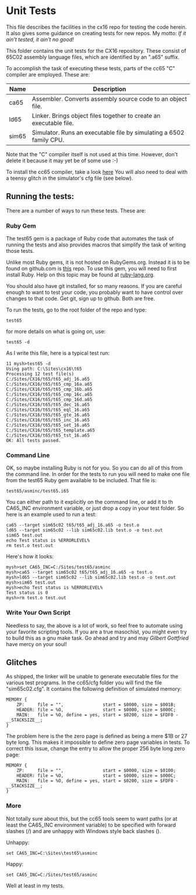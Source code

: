 # Unit Tests

This file describes the facilities in the cx16 repo for testing the code
herein. It also gives some guidance on creating tests for new repos. My
motto: *If it ain't tested, it ain't no good!*

This folder contains the unit tests for the CX16 repository. These consist of
65C02 assembly language files, which are identified by an ".a65" suffix.

To accomplish the task of executing these tests, parts of the cc65 "C"
compiler are employed. These are:

Name  | Description
------|-------------
ca65  | Assembler. Converts assembly source code to an object file.
ld65  | Linker. Brings object files together to create an executable file.
sim65 | Simulator. Runs an executable file by simulating a 6502 family CPU.

Note that the "C" compiler itself is not used at this time. However, don't
delete it because it may yet be of some use :-)

To install the cc65 compiler, take a look [here](https://cc65.github.io/) You
will also need to deal with a teensy glitch in the simulator's cfg file (see
below).

## Running the tests:

There are a number of ways to run these tests. These are:

### Ruby Gem

The test65 gem is a package of Ruby code that automates the task of running
the tests and also provides macros that simplify the task of writing those
tests.

Unlike most Ruby gems, it is not hosted on RubyGems.org. Instead it is to be
found on github.com is [this](https://github.com/PeterCamilleri/test65) repo.
To use this gem, you will need to first install Ruby. Help on this topic may
be found at [ruby-lang.org](https://www.ruby-lang.org/en/).

You should also have git installed, for so many reasons. If you are careful
enough to want to test your code, you probably want to have control over
changes to that code. Get git, sign up to github. Both are free.

To run the tests, go to the root folder of the repo and type:

    test65

for more details on what is going on, use:

    test65 -d

As I write this file, here is a typical test run:

    11 mysh>test65 -d
    Using path: C:\Sites\cx16\t65
    Processing 12 test file(s)
    C:/Sites/CX16/t65/t65_adj_16.a65
    C:/Sites/CX16/t65/t65_cmp_16a.a65
    C:/Sites/CX16/t65/t65_cmp_16b.a65
    C:/Sites/CX16/t65/t65_cmp_16c.a65
    C:/Sites/CX16/t65/t65_cmp_16d.a65
    C:/Sites/CX16/t65/t65_dec_16.a65
    C:/Sites/CX16/t65/t65_eql_16.a65
    C:/Sites/CX16/t65/t65_gte_16.a65
    C:/Sites/CX16/t65/t65_inc_16.a65
    C:/Sites/CX16/t65/t65_set_16.a65
    C:/Sites/CX16/t65/t65_template.a65
    C:/Sites/CX16/t65/t65_tst_16.a65
    OK: All tests passed.

### Command Line

OK, so maybe installing Ruby is not for you. So you can do all of this from the
command line. In order for the tests to run you will need to make one file from
the test65 Ruby gem available to be included. That file is:

    test65/asminc/test65.i65

You can either path to it explicitly on the command line, or add it to th
CA65_INC environment variable, or just drop a copy in your test folder. So
here is an example used to run a test:

    ca65 --target sim65c02 t65/t65_adj_16.a65 -o test.o
    ld65 --target sim65c02 --lib sim65c02.lib test.o -o test.out
    sim65 test.out
    echo Test status is %ERRORLEVEL%
    rm test.o test.out

Here's how it looks:

    mysh>set CA65_INC=C:/Sites/test65/asminc
    mysh>ca65 --target sim65c02 t65/t65_adj_16.a65 -o test.o
    mysh>ld65 --target sim65c02 --lib sim65c02.lib test.o -o test.out
    mysh>sim65 test.out
    mysh>echo Test status is %ERRORLEVEL%
    Test status is 0
    mysh>rm test.o test.out

### Write Your Own Script

Needless to say, the above is a lot of work, so feel free to automate using
your favorite scripting tools. If you are a true masochist, you might even try
to build this as a gnu make task. Go ahead and try and may *Gilbert Gottfried*
have mercy on your soul!

## Glitches

As shipped, the linker will be unable to generate executable files for the
various test programs. In the cc65/cfg folder you will find the file
"sim65c02.cfg". It contains the following definition of simulated memory:

    MEMORY {
        ZP:     file = "",               start = $0000, size = $001B;
        HEADER: file = %O,               start = $0000, size = $000C;
        MAIN:   file = %O, define = yes, start = $0200, size = $FDF0 - __STACKSIZE__;
    }

The problem here is the the zero page is defined as being a mere $1B or 27
byte long. This makes it impossible to define zero page variables in tests.
To correct this issue, change the entry to allow the proper 256 byte long
zero page:

    MEMORY {
        ZP:     file = "",               start = $0000, size = $0100;
        HEADER: file = %O,               start = $0000, size = $000C;
        MAIN:   file = %O, define = yes, start = $0200, size = $FDF0 - __STACKSIZE__;
    }

### More

Not totally sure about this, but the cc65 tools seem to want paths (or at
least the CA65_INC environment variable) to be specified with forward
slashes (/) and are unhappy with Windows style back slashes (\).

Unhappy:

    set CA65_INC=C:\Sites\test65\asminc

Happy:

    set CA65_INC=C:/Sites/test65/asminc

Well at least in my tests.